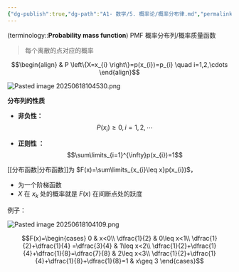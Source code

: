 ```yaml
---
{"dg-publish":true,"dg-path":"A1- 数学/5. 概率论/概率分布律.md","permalink":"/A1- 数学/5. 概率论/概率分布律/","dgPassFrontmatter":true,"noteIcon":"","created":"2024-05-21T15:20:28.412+08:00","updated":"2025-08-02T10:36:28.611+08:00"}
---
```


(terminology::**Probability mass function**)   PMF
概率分布列/概率质量函数
>每个离散的点对应的概率

$$\begin{align}
 & P \left\{X=x_{i} \right\}=p(x_{i})=p_{i} \quad  i=1,2,\cdots
\end{align}$$

![Pasted image 20250618104530.png](/img/user/Photo%20Resources/Pasted%20image%2020250618104530.png)

**分布列的性质**
- **非负性：**
$$P(x_{i})\geq 0,i=1,2,\cdots$$

- **正则性 ：**
$$\sum\limits_{i=1}^{\infty}p(x_{i})=1$$


[[分布函数\|分布函数]]为 $F(x)=\sum\limits_{x_{i}\leq x}p(x_{i})$，
- 为一个阶梯函数
- $X$ 在 $x_{k}$ 处的概率就是 $F(x)$ 在间断点处的跃度

例子：

![Pasted image 20250618104109.png](/img/user/Photo%20Resources/Pasted%20image%2020250618104109.png)


$$F(x)=\begin{cases}
0  & x<0\\ 
\dfrac{1}{2}  & 0\leq x<1\\
\dfrac{1}{2}+\dfrac{1}{4} =\dfrac{3}{4} & 1\leq x<2\\
\dfrac{1}{2}+\dfrac{1}{4}+\dfrac{1}{8}=\dfrac{7}{8}  & 2\leq x<3\\
\dfrac{1}{2}+\dfrac{1}{4}+\dfrac{1}{8}+\dfrac{1}{8}=1  & x\geq 3
\end{cases}$$

